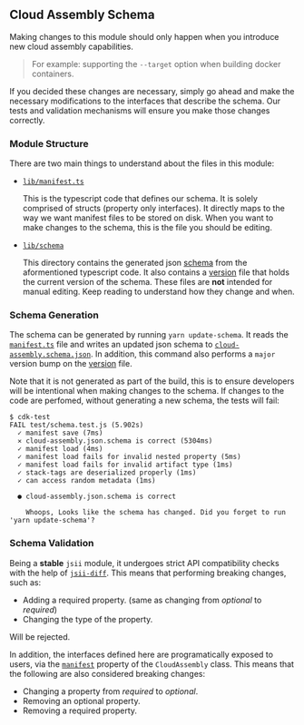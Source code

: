 ## Cloud Assembly Schema

Making changes to this module should only happen when you introduce new cloud assembly capabilities.

> For example: supporting the `--target` option when building docker containers.

If you decided these changes are necessary, simply go ahead and make the necessary modifications to 
the interfaces that describe the schema. Our tests and validation mechanisms will ensure you make those 
changes correctly.

### Module Structure

There are two main things to understand about the files in this module:

- [`lib/manifest.ts`](./lib/manifest.ts)

  This is the typescript code that defines our schema. It is solely comprised of structs (property only interfaces).
  It directly maps to the way we want manifest files to be stored on disk. When you want to make changes to the schema,
  this is the file you should be editing.

- [`lib/schema`](./schema/)

  This directory contains the generated json [schema](./schema/cloud-assembly.schema.json) from the aformentioned 
  typescript code. It also contains a [version](./schema/cloud-assembly.version.json) file that holds the current version
  of the schema. These files are **not** intended for manual editing. Keep reading to understand how they change and when.

### Schema Generation

The schema can be generated by running `yarn update-schema`. It reads the [`manifest.ts`](./lib/manifest.ts) file and writes
an updated json schema to [`cloud-assembly.schema.json`](./schema/cloud-assembly.schema.json). 
In addition, this command also performs a `major` version bump on the [version](./schema/cloud-assembly.version.json) file.

Note that it is not generated as part of the build, this is to ensure developers will be intentional when making 
changes to the schema. If changes to the code are perfomed, without generating a new schema, the tests will fail:

```console
$ cdk-test
FAIL test/schema.test.js (5.902s)
  ✓ manifest save (7ms)
  ✕ cloud-assembly.json.schema is correct (5304ms)
  ✓ manifest load (4ms)
  ✓ manifest load fails for invalid nested property (5ms)
  ✓ manifest load fails for invalid artifact type (1ms)
  ✓ stack-tags are deserialized properly (1ms)
  ✓ can access random metadata (1ms)

  ● cloud-assembly.json.schema is correct

    Whoops, Looks like the schema has changed. Did you forget to run 'yarn update-schema'?
```

### Schema Validation

Being a **stable** `jsii` module, it undergoes strict API compatibility checks with the help
of [`jsii-diff`](https://github.com/aws/jsii/tree/master/packages/jsii-diff). 
This means that performing breaking changes, such as:

- Adding a required property. (same as changing from *optional* to *required*)
- Changing the type of the property.

Will be rejected.

In addition, the interfaces defined here are programatically exposed to users, via the [`manifest`](../cx-api/lib/cloud-assembly.ts#L42)
property of the `CloudAssembly` class. This means that the following are also considered breaking changes:

- Changing a property from *required* to *optional*.
- Removing an optional property.
- Removing a required property.
